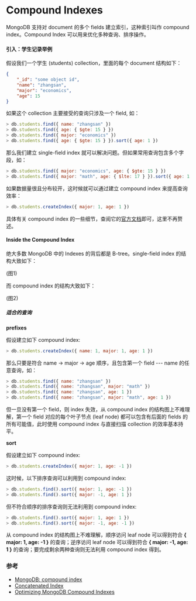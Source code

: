 # Compound Indexes

MongoDB 支持对 document 的多个 fields 建立索引，这种索引叫作 compound index。Compound Index 可以用来优化多种查询、排序操作。

#### 引入：学生记录举例

假设我们一个学生 \(students\) collection，里面的每个 document 结构如下：

```json
{
    "_id": "some object id",
    "name": "zhangsan",
    "major": "economics",
    "age": 15
}
```

如果这个 collection 主要接受的查询只涉及一个 field, 如：

```js
> db.students.find({ name: "zhangsan" })
> db.students.find({ age: { $gte: 15 } })
> db.students.find({ major: "economics" })
> db.students.find({ age: { $gte: 15 } }).sort({ age: 1 })
```

那么我们建立 single-field index 就可以解决问题。但如果常用查询包含多个字段，如：

```js
> db.students.find({ major: "economics", age: { $gte: 15 } })
> db.students.find({ major: "math", age: { $lte: 17 } }).sort({ age: 1 })
```

如果数据量很且分布较开，这时候就可以通过建立 compound index 来提高查询效率：

```js
> db.students.createIndex({ major: 1, age: 1 })
```

具体有关 compound index 的一些细节，查阅它的[官方文档](https://docs.mongodb.com/manual/core/index-compound/)即可，这里不再赘述。 

#### Inside the Compound Index

绝大多数 MongoDB 中的 Indexes 的背后都是 B-tree。single-field index 的结构大致如下：

\(图1\)

而 compound index 的结构大致如下：

\(图2\)

##### 适合的查询

**prefixes**

假设建立如下 compound index:

```js
> db.students.createIndex({ name: 1, major: 1, age: 1 })
```

那么只要是符合 name -&gt; major -&gt; age 顺序，且包含第一个 field --- name 的任意查询，如：

```js
> db.students.find({ name: "zhangsan" })
> db.students.find({ name: "zhangsan", major: "math" })
> db.students.find({ name: "zhangsan", age: 1 })
> db.students.find({ name: "zhangsan", major: "math", age: 1 })
```

但一旦没有第一个 field，则 index 失效，从 compound index 的结构图上不难理解，第一个 field 对应的每个叶子节点 \(leaf node\) 都可以包含有后面的 fields 的所有可能值，此时使用 compound index 与直接扫描 collection 的效率基本持平。

**sort**

假设建立如下 compound index:

```js
> db.students.createIndex({ major: 1, age: -1 })
```

这时候，以下排序查询可以利用到 compound index:

```js
> db.students.find().sort({ major: 1, age: -1 })
> db.students.find().sort({ major: -1, age: 1 })
```

但不符合顺序的排序查询则无法利用到 compound index:

```js
> db.students.find().sort({ major: 1, age: 1 })
> db.students.find().sort({ major: -1, age: -1 })
```

从 compound index 的结构图上不难理解，顺序访问 leaf node 可以得到符合 **{ major: 1, age: -1 }** 的查询；逆序访问 leaf node 可以得到符合 **{ major: -1, age: 1 }** 的查询；要完成剩余两种查询则无法利用 compound index 得到。

### 参考

* [MongoDB: compound index](https://docs.mongodb.com/manual/core/index-compound/)
* [Concatenated Index](https://use-the-index-luke.com/sql/where-clause/the-equals-operator/concatenated-keys)
* [Optimizing MongoDB Compound Indexes](https://emptysqua.re/blog/optimizing-mongodb-compound-indexes/)



